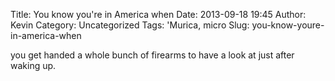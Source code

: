 Title: You know you're in America when
Date: 2013-09-18 19:45
Author: Kevin
Category: Uncategorized
Tags: 'Murica, micro
Slug: you-know-youre-in-america-when

you get handed a whole bunch of firearms to have a look at just after waking up.
